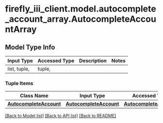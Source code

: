 # firefly_iii_client.model.autocomplete_account_array.AutocompleteAccountArray

## Model Type Info
Input Type | Accessed Type | Description | Notes
------------ | ------------- | ------------- | -------------
list, tuple,  | tuple,  |  | 

### Tuple Items
Class Name | Input Type | Accessed Type | Description | Notes
------------- | ------------- | ------------- | ------------- | -------------
[**AutocompleteAccount**](AutocompleteAccount.md) | [**AutocompleteAccount**](AutocompleteAccount.md) | [**AutocompleteAccount**](AutocompleteAccount.md) |  | 

[[Back to Model list]](../../README.md#documentation-for-models) [[Back to API list]](../../README.md#documentation-for-api-endpoints) [[Back to README]](../../README.md)

